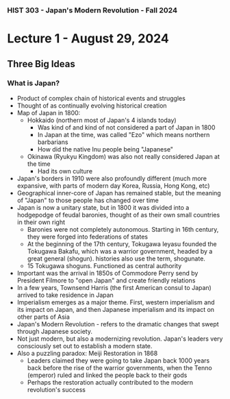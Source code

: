### HIST 303 - Japan's Modern Revolution - Fall 2024

[//]: <> (use `gqap` to force wrap text)

# Lecture 1 - August 29, 2024

## Three Big Ideas

### What is Japan?

- Product of complex chain of historical events and struggles
- Thought of as continually evolving historical creation
- Map of Japan in 1800:
  - Hokkaido (northern most of Japan's 4 islands today)
    - Was kind of and kind of not considered a part of Japan in 1800
    - In Japan at the time, was called "Ezo" which means northern barbarians
    - How did the native Inu people being "Japanese"
  - Okinawa (Ryukyu Kingdom) was also not really considered Japan at the time
    - Had its own culture
- Japan's borders in 1910 were also profoundly different (much more expansive, with parts of modern
  day Korea, Russia, Hong Kong, etc)
- Geographical inner-core of Japan has remained stable, but the meaning of "Japan" to those people
  has changed over time
- Japan is now a unitary state, but in 1800 it was divided into a hodgepodge of feudal baronies,
  thought of as their own small countries in their own right
  - Baronies were not completely autonomous. Starting in 16th century, they were forged into
    federations of states
  - At the beginning of the 17th century, Tokugawa Ieyasu founded the Tokugawa Bakafu, which was a
    warrior government, headed by a great general (shogun). histories also use the term, shogunate.
  - 15 Tokugawa shoguns. Functioned as central authority
- Important was the arrival in 1850s of Commodore Perry send by President Filmore to "open Japan"
  and create friendly relations
- In a few years, Townsend Harris (the first American consul to Japan) arrived to take residence in
  Japan
- Imperialism emerges as a major theme. First, western imperialism and its impact on Japan, and then
  Japanese imperialism and its impact on other parts of Asia
- Japan's Modern Revolution - refers to the dramatic changes that swept through Japanese society.
- Not just modern, but also a modernizing revolution. Japan's leaders very consciously set out to
  establish a modern state.
- Also a puzzling paradox: Meiji Restoration in 1868
  - Leaders claimed they were going to take Japan back 1000 years back before the rise of the
    warrior governments, when the Tenno (emperor) ruled and linked the people back to their gods
  - Perhaps the restoration actually contributed to the modern revolution's success
